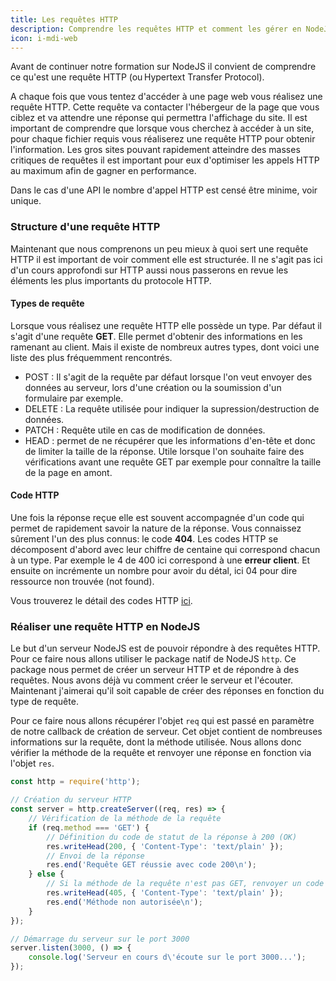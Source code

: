 ```yaml
---
title: Les requêtes HTTP
description: Comprendre les requêtes HTTP et comment les gérer en NodeJS
icon: i-mdi-web
---
```


Avant de continuer notre formation sur NodeJS il convient de comprendre ce qu'est une requête HTTP (ou Hypertext Transfer Protocol).

A chaque fois que vous tentez d'accéder à une page web vous réalisez une requête HTTP. Cette requête va contacter l'hébergeur de la page que vous ciblez et va attendre une réponse qui permettra l'affichage du site.
Il est important de comprendre que lorsque vous cherchez à accéder à un site, pour chaque fichier requis vous réaliserez une requête HTTP pour obtenir l'information. Les gros sites pouvant rapidement atteindre des masses critiques de requêtes il est important pour eux d'optimiser les appels HTTP au maximum afin de gagner en performance.

Dans le cas d'une API le nombre d'appel HTTP est censé être minime, voir unique.

### Structure d'une requête HTTP

Maintenant que nous comprenons un peu mieux à quoi sert une requête HTTP il est important de voir comment elle est structurée. Il ne s'agit pas ici d'un cours approfondi sur HTTP aussi nous passerons en revue les éléments les plus importants du protocole HTTP.

#### Types de requête

Lorsque vous réalisez une requête HTTP elle possède un type. Par défaut il s'agit d'une requête **GET**. Elle permet d'obtenir des informations en les ramenant au client. Mais il existe de nombreux autres types, dont voici une liste des plus fréquemment rencontrés.

- POST : Il s'agit de la requête par défaut lorsque l'on veut envoyer des données au serveur, lors d'une création ou la soumission d'un formulaire par exemple.
- DELETE : La requête utilisée pour indiquer la supression/destruction de données.
- PATCH : Requête utile en cas de modification de données.
- HEAD : permet de ne récupérer que les informations d'en-tête et donc de limiter la taille de la réponse. Utile lorsque l'on souhaite faire des vérifications avant une requête GET par exemple pour connaître la taille de la page en amont.

#### Code HTTP

Une fois la réponse reçue elle est souvent accompagnée d'un code qui permet de rapidement savoir la nature de la réponse. Vous connaissez sûrement l'un des plus connus: le code **404**. Les codes HTTP se décomposent d'abord avec leur chiffre de centaine qui correspond chacun à un type. Par exemple le 4 de 400 ici correspond à une **erreur client**. Et ensuite on incrémente un nombre pour avoir du détal, ici 04 pour dire ressource non trouvée (not found).

Vous trouverez le détail des codes HTTP [ici](https://fr.wikipedia.org/wiki/Liste_des_codes_HTTP).

### Réaliser une requête HTTP en NodeJS

Le but d'un serveur NodeJS est de pouvoir répondre à des requêtes HTTP. Pour ce faire nous allons utiliser le package natif de NodeJS `http`. Ce package nous permet de créer un serveur HTTP et de répondre à des requêtes. Nous avons déjà vu comment créer le serveur et l'écouter. Maintenant j'aimerai qu'il soit capable de créer des réponses en fonction du type de requête.

Pour ce faire nous allons récupérer l'objet `req` qui est passé en paramètre de notre callback de création de serveur. Cet objet contient de nombreuses informations sur la requête, dont la méthode utilisée. Nous allons donc vérifier la méthode de la requête et renvoyer une réponse en fonction via l'objet `res`.

```javascript
const http = require('http');

// Création du serveur HTTP
const server = http.createServer((req, res) => {
    // Vérification de la méthode de la requête
    if (req.method === 'GET') {
        // Définition du code de statut de la réponse à 200 (OK)
        res.writeHead(200, { 'Content-Type': 'text/plain' });
        // Envoi de la réponse
        res.end('Requête GET réussie avec code 200\n');
    } else {
        // Si la méthode de la requête n'est pas GET, renvoyer un code 405 (Method Not Allowed)
        res.writeHead(405, { 'Content-Type': 'text/plain' });
        res.end('Méthode non autorisée\n');
    }
});

// Démarrage du serveur sur le port 3000
server.listen(3000, () => {
    console.log('Serveur en cours d\'écoute sur le port 3000...');
});
```